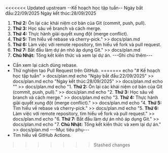 <<<<<<< Updated upstream
--Kế hoạch học tập tuần--
Ngày bắt đầu:22/09/2025
Ngày kết thúc:28/09/2025
1. **Thứ 2:** Ôn lại các khái niệm cơ bản của Git (commit, push, pull).
2. **Thứ 3:** Học sâu về branch và cách merge.
3. **Thứ 4:** Thực hành giải quyết xung đột (merge conflict).
4. **Thứ 5:** Tìm hiểu về rebase và cherry-pick." >> docs/plan.md
5. **Thứ 6:** Làm việc với remote repository, tìm hiểu về fork và pull request.
6. **Thứ 7:** Bắt đầu làm dự án nhỏ áp dụng Git." >> docs/plan.md
7. **Chủ Nhật:** Tổng kết kiến thức và xem lại dự án.
---Ghi chú thêm---
- Cần xem lại cách dùng rebase.
- Thử nghiệm tạo Pull Request trên GitHub.
=======
echo "# Kế hoạch học tập tuần" > docs/plan.md
echo "Ngày bắt đầu:22/09/2025" >> docs/plan.md
echo "Ngày kết thúc:28/09/2025" >> docs/plan.md
echo "" >> docs/plan.md
echo "1. **Thứ 2:** Ôn lại các khái niệm cơ bản của Git (commit, push, pull)." >> docs/plan.md
echo "2. **Thứ 3:** Học sâu về branch và cách merge." >> docs/plan.md
echo "3. **Thứ 4:** Thực hành giải quyết xung đột (merge conflict)." >> docs/plan.md
echo "4. **Thứ 5:** Tìm hiểu về rebase và cherry-pick." >> docs/plan.md
echo "5. **Thứ 6:** Làm việc với remote repository, tìm hiểu về fork và pull request." >> docs/plan.md
echo "6. **Thứ 7:** Bắt đầu làm dự án nhỏ áp dụng Git." >> docs/plan.md
echo "7. **Chủ Nhật:** Tổng kết kiến thức và xem lại dự án." >> docs/plan.md
---Mục tiêu phụ---
- Tìm hiểu về GitHub Actions.
>>>>>>> Stashed changes
